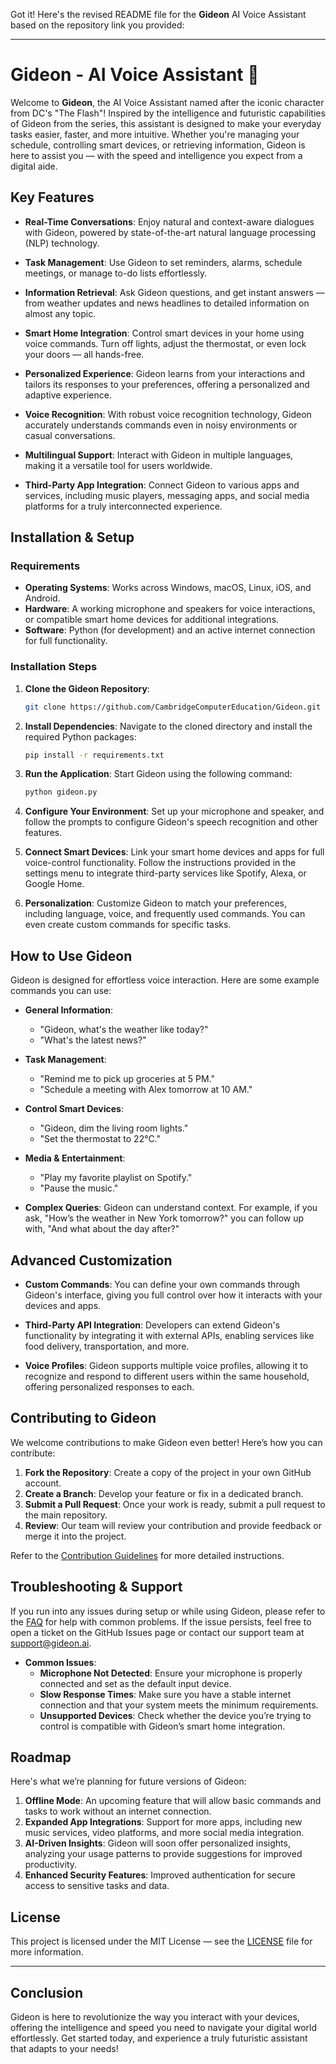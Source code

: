 Got it! Here's the revised README file for the **Gideon** AI Voice Assistant based on the repository link you provided:

---

# Gideon - AI Voice Assistant 🚀

Welcome to **Gideon**, the AI Voice Assistant named after the iconic character from DC's "The Flash"! Inspired by the intelligence and futuristic capabilities of Gideon from the series, this assistant is designed to make your everyday tasks easier, faster, and more intuitive. Whether you're managing your schedule, controlling smart devices, or retrieving information, Gideon is here to assist you — with the speed and intelligence you expect from a digital aide.

## Key Features

- **Real-Time Conversations**: Enjoy natural and context-aware dialogues with Gideon, powered by state-of-the-art natural language processing (NLP) technology.
  
- **Task Management**: Use Gideon to set reminders, alarms, schedule meetings, or manage to-do lists effortlessly.

- **Information Retrieval**: Ask Gideon questions, and get instant answers — from weather updates and news headlines to detailed information on almost any topic.

- **Smart Home Integration**: Control smart devices in your home using voice commands. Turn off lights, adjust the thermostat, or even lock your doors — all hands-free.

- **Personalized Experience**: Gideon learns from your interactions and tailors its responses to your preferences, offering a personalized and adaptive experience.

- **Voice Recognition**: With robust voice recognition technology, Gideon accurately understands commands even in noisy environments or casual conversations.

- **Multilingual Support**: Interact with Gideon in multiple languages, making it a versatile tool for users worldwide.

- **Third-Party App Integration**: Connect Gideon to various apps and services, including music players, messaging apps, and social media platforms for a truly interconnected experience.

## Installation & Setup

### Requirements

- **Operating Systems**: Works across Windows, macOS, Linux, iOS, and Android.
- **Hardware**: A working microphone and speakers for voice interactions, or compatible smart home devices for additional integrations.
- **Software**: Python (for development) and an active internet connection for full functionality.

### Installation Steps

1. **Clone the Gideon Repository**:
   ```bash
   git clone https://github.com/CambridgeComputerEducation/Gideon.git
   ```
   
2. **Install Dependencies**: Navigate to the cloned directory and install the required Python packages:
   ```bash
   pip install -r requirements.txt
   ```

3. **Run the Application**: Start Gideon using the following command:
   ```bash
   python gideon.py
   ```

4. **Configure Your Environment**: Set up your microphone and speaker, and follow the prompts to configure Gideon's speech recognition and other features.

5. **Connect Smart Devices**: Link your smart home devices and apps for full voice-control functionality. Follow the instructions provided in the settings menu to integrate third-party services like Spotify, Alexa, or Google Home.

6. **Personalization**: Customize Gideon to match your preferences, including language, voice, and frequently used commands. You can even create custom commands for specific tasks.

## How to Use Gideon

Gideon is designed for effortless voice interaction. Here are some example commands you can use:

- **General Information**:
   - "Gideon, what's the weather like today?"
   - "What's the latest news?"

- **Task Management**:
   - "Remind me to pick up groceries at 5 PM."
   - "Schedule a meeting with Alex tomorrow at 10 AM."

- **Control Smart Devices**:
   - "Gideon, dim the living room lights."
   - "Set the thermostat to 22°C."

- **Media & Entertainment**:
   - "Play my favorite playlist on Spotify."
   - "Pause the music."

- **Complex Queries**: Gideon can understand context. For example, if you ask, "How’s the weather in New York tomorrow?" you can follow up with, "And what about the day after?"

## Advanced Customization

- **Custom Commands**: You can define your own commands through Gideon's interface, giving you full control over how it interacts with your devices and apps.

- **Third-Party API Integration**: Developers can extend Gideon's functionality by integrating it with external APIs, enabling services like food delivery, transportation, and more.

- **Voice Profiles**: Gideon supports multiple voice profiles, allowing it to recognize and respond to different users within the same household, offering personalized responses to each.

## Contributing to Gideon

We welcome contributions to make Gideon even better! Here’s how you can contribute:

1. **Fork the Repository**: Create a copy of the project in your own GitHub account.
2. **Create a Branch**: Develop your feature or fix in a dedicated branch.
3. **Submit a Pull Request**: Once your work is ready, submit a pull request to the main repository.
4. **Review**: Our team will review your contribution and provide feedback or merge it into the project.

Refer to the [Contribution Guidelines](CONTRIBUTING.md) for more detailed instructions.

## Troubleshooting & Support

If you run into any issues during setup or while using Gideon, please refer to the [FAQ](FAQ.md) for help with common problems. If the issue persists, feel free to open a ticket on the GitHub Issues page or contact our support team at support@gideon.ai.

- **Common Issues**:
   - **Microphone Not Detected**: Ensure your microphone is properly connected and set as the default input device.
   - **Slow Response Times**: Make sure you have a stable internet connection and that your system meets the minimum requirements.
   - **Unsupported Devices**: Check whether the device you’re trying to control is compatible with Gideon’s smart home integration.

## Roadmap

Here's what we’re planning for future versions of Gideon:

1. **Offline Mode**: An upcoming feature that will allow basic commands and tasks to work without an internet connection.
2. **Expanded App Integrations**: Support for more apps, including new music services, video platforms, and more social media integration.
3. **AI-Driven Insights**: Gideon will soon offer personalized insights, analyzing your usage patterns to provide suggestions for improved productivity.
4. **Enhanced Security Features**: Improved authentication for secure access to sensitive tasks and data.

## License

This project is licensed under the MIT License — see the [LICENSE](LICENSE.md) file for more information.

---

## Conclusion

Gideon is here to revolutionize the way you interact with your devices, offering the intelligence and speed you need to navigate your digital world effortlessly. Get started today, and experience a truly futuristic assistant that adapts to your needs!

